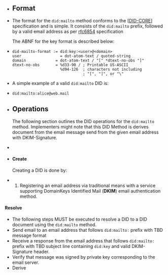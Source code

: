 - ## Format
- The format for the `did:mailto` method conforms to the [[DID-CORE](https://w3c-ccg.github.io/did-method-key/#bib-did-core)]
  specification and is simple. It consists of the  `did:mailto`  prefix,
  followed by a valid email address as per [rfc6854](https://datatracker.ietf.org/doc/html/rfc6854) specification
  
  The ABNF for the key format is described below:
- ```
  did-mailto-format := did:key:<user>@<domain>
  user   		       = dot-atom-text / quoted-string
  domain             = dot-atom-text / "[" *dtext-no-obs "]"
  dtext-no-obs       = %d33-90 / ; Printable US-ASCII
                       %d94-126  ; characters not including
                                 ; "[", "]", or "\"
  ```
- A simple example of a valid `did:mailto` DID is:
- ```
  did:mailto:alice@web.mail
  ```
- ## Operations
  
  The following section outlines the DID operations for the `did:mailto`
  method. Implementers might note that this DID Method is derives document from the email message send from the given email address with DKIM-Signature.
-
- #### Create
            
  Creating a DID is done by:
- 1. Registering an email address via traditional means with a service supporting DomainKeys Identified Mail (**DKIM**) email authentication method.
####                 Resolve
- The following steps MUST be executed to resolve a DID to a DID document using the `did:mailto` method.
- Send email to an email address that follows `did:mailto:` prefix with TBD message format
- Receive a response from the email address that follows `did:mailto:` prefix with TBD subject line containing `did:key` and valid DKIM-Signature header.
- Verify that message was signed by private key corresponding to the email server.
- Derive
